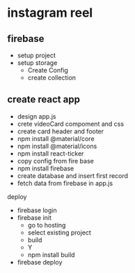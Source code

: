 # instagram reel

## firebase

- setup project
- setup storage
  - Create Config
  - create collection

## create react app

- design app.js
- crete videoCard compoment and css
- create card header and footer
- npm install @material/core
- npm install @material/icons
- npm install react-ticker
- copy config from fire base
- npm install firebase
- create database and insert first record
- fetch data from firebase in app.js

deploy

- firebase login
- firebase init
  - go to hosting
  - select existing project
  - build
  - Y
  - npm install build
- firebase deploy
